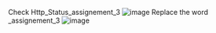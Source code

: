 Check Http_Status_assignement_3
![image](https://github.com/user-attachments/assets/ccc0a712-3dda-4fd4-b5db-7ce69d505a57)
Replace the word _assignement_3
![image](https://github.com/user-attachments/assets/c314bcfd-1286-4424-87b0-cbd7e2be40b3)


